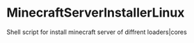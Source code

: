 # MinecraftServerInstallerLinux
Shell script for install minecraft server of diffrent loaders|cores
